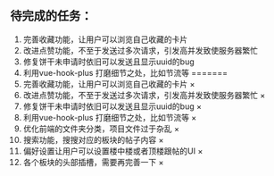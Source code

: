## 待完成的任务：

1. 完善收藏功能，让用户可以浏览自己收藏的卡片
2. 改进点赞功能，不至于发送过多次请求，引发高并发致使服务器繁忙
3. 修复饼干未申请时依旧可以发送且显示uuid的bug
4. 利用vue-hook-plus 打磨细节之处，比如节流等
=======
1. 完善收藏功能，让用户可以浏览自己收藏的卡片   ×
2. 改进点赞功能，不至于发送过多次请求，引发高并发致使服务器繁忙 ×
3. 修复饼干未申请时依旧可以发送且显示uuid的bug ×
4. 利用vue-hook-plus 打磨细节之处，比如节流等 ×
5. 优化前端的文件夹分类，项目文件过于杂乱 ×
6. 搜索功能，搜搜对应的板块的帖子内容 ×
7. 偏好设置让用户可以设置楼中楼或者顶楼跟帖的UI ×
8. 各个板块的头部插槽，需要再完善一下 ×
   
